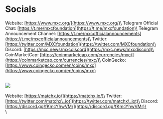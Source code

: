 # Socials

<img src="broken-reference" alt="" data-size="line">\
Website: [https://www.mxc.org/](https://www.mxc.org/)\
Telegram Official Chat: [https://t.me/mxcfoundation](https://t.me/mxcfoundation)\
Telegram Announcement Channel: [https://t.me/mxcofficialannouncements](https://t.me/mxcofficialannouncements)\
Twitter: [https://twitter.com/MXCfoundation](https://twitter.com/MXCfoundation)\
Discord: [https://mxc.news/mxcdiscord](https://mxc.news/mxcdiscord)\
CoinMarketCap: [https://coinmarketcap.com/currencies/mxc/](https://coinmarketcap.com/currencies/mxc/)\
CoinGecko: [https://www.coingecko.com/en/coins/mxc](https://www.coingecko.com/en/coins/mxc)

\
![](<../.gitbook/assets/MatchX\_Logo-Dark-Blue\_X\_1 (1).png>)\
\
Website: [https://matchx.io/](https://matchx.io/)\
Twitter: [https://twitter.com/matchx\_iot](https://twitter.com/matchx\_iot)\
Discord: [https://discord.gg/fKmcYhwVMr](https://discord.gg/fKmcYhwVMr)\
\
\
